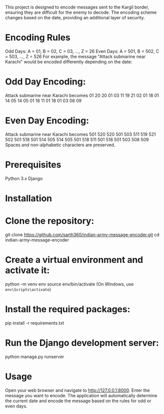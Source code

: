 This project is designed to encode messages sent to the Kargil border, ensuring they are difficult for the enemy to decode. The encoding scheme changes based on the date, providing an additional layer of security.

# Encoding Rules
Odd Days:
A = 01, B = 02, C = 03, ..., Z = 26
Even Days:
A = 501, B = 502, C = 503, ..., Z = 526
For example, the message "Attack submarine near Karachi" would be encoded differently depending on the date:

# Odd Day Encoding:
Attack submarine near Karachi becomes 01 20 20 01 03 11 19 21 02 01 18 01 14 05 14 05 01 18 11 01 18 01 03 08 09
# Even Day Encoding:
Attack submarine near Karachi becomes 501 520 520 501 503 511 519 521 502 501 518 501 514 505 514 505 501 518 511 501 518 501 503 508 509
Spaces and non-alphabetic characters are preserved.

# Prerequisites
Python 3.x
Django

# Installation
# Clone the repository:
git clone https://github.com/sarth360/indian-army-message-encoder.git
cd indian-army-message-encoder

# Create a virtual environment and activate it:
python -m venv env
source env/bin/activate (On Windows, use `env\Scripts\activate`)

# Install the required packages:
pip install -r requirements.txt
# Run the Django development server:
python manage.py runserver

# Usage
Open your web browser and navigate to http://127.0.0.1:8000.
Enter the message you want to encode.
The application will automatically determine the current date and encode the message based on the rules for odd or even days.


